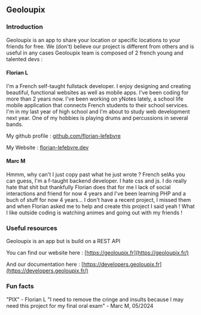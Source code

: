 ## Geoloupix

### Introduction

Geoloupix is an app to share your location or specific locations to your friends for free. We (don't) believe our project is different from others and is useful in any cases
Geoloupix team is composed of 2 french young and talented devs :

#### Florian L
I'm a French self-taught fullstack developer. I enjoy designing and creating beautiful, functional websites as well as mobile apps. 
I've been coding for more than 2 years now. I've been working on yNotes lately, a school life mobile application that connects French students to their school services.
I'm in my last year of high school and I'm about to study web development next year. One of my hobbies is playing drums and percussions in several bands.

My github profile : [github.com/florian-lefebvre](https://github.com/florian-lefebvre)

My Website : [florian-lefebvre.dev](https://florian-lefebvre.dev/)

#### Marc M
Hmmm,  why can't I just copy past what he just wrote ? French selAs you can guess, I'm a f-taught backend developer. I hate css and js. I do really hate that shit but thankfully Florian does that for me
I lack of social interactions and friend for now 4 years and I've been learning PHP and a buch of stuff for now 4 years...
I don't have a recent project, I missed them and when Florian asked me to help and create this project I said yeah !
What I like outside coding is watching animes and going out with my friends !

### Useful resources

Geoloupix is an app but is build on a REST API


You can find our website here : [https://geoloupix.fr](https://geoloupix.fr/)

And our documentation here : [https://developers.geoloupix.fr](https://developers.geoloupix.fr/)

### Fun facts

"PIX" - Florian L
"I need to remove the cringe and insults because I may need this project for my final oral exam" - Marc M, 05/2024
